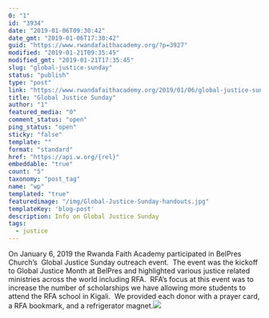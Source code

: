 ```yaml
---
0: "1"
id: "3934"
date: "2019-01-06T09:30:42"
date_gmt: "2019-01-06T17:30:42"
guid: "https://www.rwandafaithacademy.org/?p=3927"
modified: "2019-01-21T09:35:45"
modified_gmt: "2019-01-21T17:35:45"
slug: "global-justice-sunday"
status: "publish"
type: "post"
link: "https://www.rwandafaithacademy.org/2019/01/06/global-justice-sunday/"
title: "Global Justice Sunday"
author: "1"
featured_media: "0"
comment_status: "open"
ping_status: "open"
sticky: "false"
template: ""
format: "standard"
href: "https://api.w.org/{rel}"
embeddable: "true"
count: "5"
taxonomy: "post_tag"
name: "wp"
templated: "true"
featuredimage: "/img/Global-Justice-Sunday-handouts.jpg"
templateKey: 'blog-post'
description: Info on Global Justice Sunday
tags:
  - justice
---
```

On January 6, 2019 the Rwanda Faith Academy participated in BelPres Church&#x2019;s&#xA0; Global Justice Sunday outreach event.&#xA0; The event was the kickoff to Global Justice Month at BelPres and highlighted various justice related ministries across the world including RFA.&#xA0; RFA&#x2019;s focus at this event was to increase the number of scholarships we have allowing more students to attend the RFA school in Kigali.&#xA0; We provided each donor with a prayer card, a RFA bookmark, and a refrigerator magnet.![](/img/Global-Justice-Sunday-handouts.jpg)